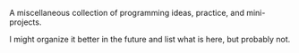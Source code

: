 A miscellaneous collection of programming ideas, practice, and mini-projects.

I might organize it better in the future and list what is here, but probably not.